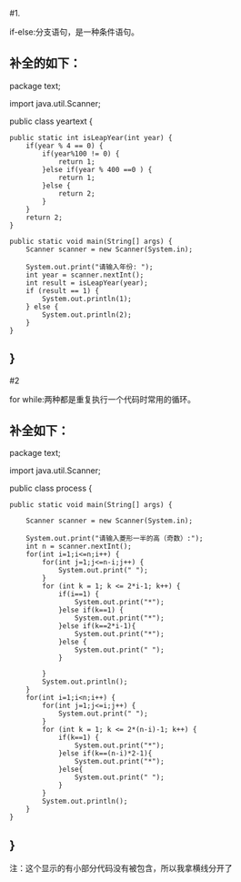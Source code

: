 #1.

if-else:分支语句，是一种条件语句。

补全的如下：
----------------------------------------------------------------------------------------------
package text;

import java.util.Scanner;

public class yeartext {

    public static int isLeapYear(int year) {
        if(year % 4 == 0) {
            if(year%100 != 0) {
                return 1;
            }else if(year % 400 ==0 ) {
                return 1;
            }else {
                return 2;
            }
        }
        return 2;
    }

    public static void main(String[] args) {
        Scanner scanner = new Scanner(System.in);

        System.out.print("请输入年份: ");
        int year = scanner.nextInt();
        int result = isLeapYear(year);
        if (result == 1) {
            System.out.println(1);
        } else {
            System.out.println(2);
        }
    }
}
---------------------------------------------------------------------------------------------
#2

for while:两种都是重复执行一个代码时常用的循环。

补全如下：
---------------------------------------------------------------------------------------------
package text;

import java.util.Scanner;

public class process {

    public static void main(String[] args) {
    
        Scanner scanner = new Scanner(System.in);
        
        System.out.print("请输入菱形一半的高（奇数）:");
        int n = scanner.nextInt();
        for(int i=1;i<=n;i++) {
            for(int j=1;j<=n-i;j++) {
                System.out.print(" ");
            }
            for (int k = 1; k <= 2*i-1; k++) {
                if(i==1) {
                    System.out.print("*");
                }else if(k==1) {
                    System.out.print("*");
                }else if(k==2*i-1){
                    System.out.print("*");
                }else {
                    System.out.print(" ");
                }

            }
            System.out.println();
        }
        for(int i=1;i<n;i++) {
            for(int j=1;j<=i;j++) {
                System.out.print(" ");
            }
            for (int k = 1; k <= 2*(n-i)-1; k++) {
                if(k==1) {
                    System.out.print("*");
                }else if(k==(n-i)*2-1){
                    System.out.print("*");
                }else{
                    System.out.print(" ");
                }
            }
            System.out.println();
        }
    }
}
------------------------------------------------------------------------------------------
注：这个显示的有小部分代码没有被包含，所以我拿横线分开了
